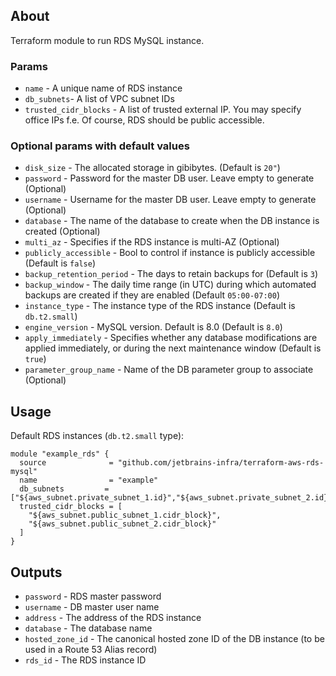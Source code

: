 ## About
Terraform module to run RDS MySQL instance. 


### Params 
* `name` - A unique name of RDS instance
* `db_subnets`- A list of VPC subnet IDs
* `trusted_cidr_blocks` - A list of trusted external IP. You may specify office IPs f.e. Of course, RDS should be public accessible.

### Optional params with default values
* `disk_size` - The allocated storage in gibibytes. (Default is `20"`)
* `password` - Password for the master DB user. Leave empty to generate (Optional)
* `username` - Username for the master DB user. Leave empty to generate (Optional)
* `database` - The name of the database to create when the DB instance is created (Optional)
* `multi_az` - Specifies if the RDS instance is multi-AZ (Optional)
* `publicly_accessible` - Bool to control if instance is publicly accessible (Default is `false`)
* `backup_retention_period` - The days to retain backups for (Default is `3`)
* `backup_window` - The daily time range (in UTC) during which automated backups are created if they are enabled (Default `05:00-07:00`)
* `instance_type` - The instance type of the RDS instance (Default is `db.t2.small`)
* `engine_version` - MySQL version. Default is 8.0 (Default is `8.0`)
* `apply_immediately` - Specifies whether any database modifications are applied immediately, or during the next maintenance window (Default is `true`)
* `parameter_group_name` - Name of the DB parameter group to associate (Optional)

## Usage

Default RDS instances (`db.t2.small` type):
```
module "example_rds" {
  source              = "github.com/jetbrains-infra/terraform-aws-rds-mysql"
  name                = "example"
  db_subnets         = ["${aws_subnet.private_subnet_1.id}","${aws_subnet.private_subnet_2.id}"]
  trusted_cidr_blocks = [
    "${aws_subnet.public_subnet_1.cidr_block}",
    "${aws_subnet.public_subnet_2.cidr_block}"
  ]
}
```

## Outputs

* `password` - RDS master password
* `username` - DB master user name
* `address` - The address of the RDS instance
* `database` - The database name
* `hosted_zone_id` - The canonical hosted zone ID of the DB instance (to be used in a Route 53 Alias record)
* `rds_id` - The RDS instance ID